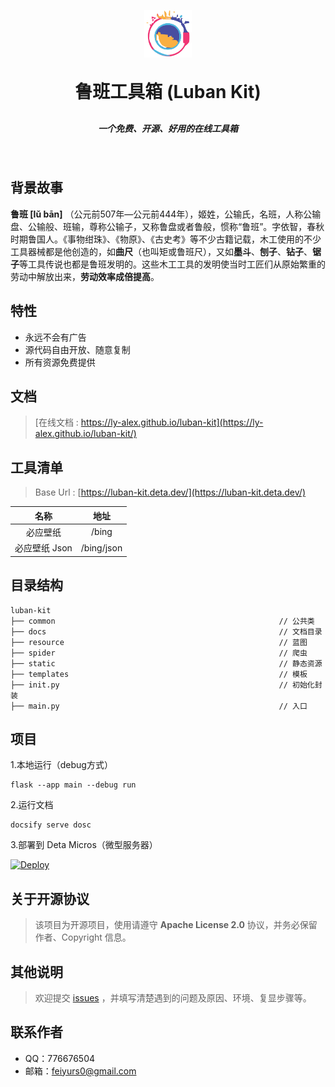 <p align="center">
    <img alt="logo" height="15%" width="15%" src="docs/_media/logo.png">
</p>

<h1 align="center" style="margin: 30px 0 30px; font-weight: bold;">鲁班工具箱 (Luban Kit)</h1>
<h5 align="center">一个免费、开源、好用的在线工具箱</h5>

<p align="center">
	<a><img src="https://img.shields.io/github/stars/Ly-Alex/luban-kit?style=social" alt=""/></a>
    <a><img src="https://img.shields.io/github/forks/Ly-Alex/luban-kit?style=social" alt=""/></a>
	<a><img src="https://img.shields.io/github/issues/Ly-Alex/luban-kit" alt=""/></a>
	<a><img src="https://img.shields.io/github/repo-size/Ly-Alex/luban-kit" alt=""/></a>
	<a><img src="https://img.shields.io/github/license/Ly-Alex/luban-kit" alt=""/></a>
</p>

## 背景故事

**鲁班 [lǔ bān]**
（公元前507年—公元前444年），姬姓，公输氏，名班，人称公输盘、公输般、班输，尊称公输子，又称鲁盘或者鲁般，惯称“鲁班”。字依智，春秋时期鲁国人。《事物绀珠》、《物原》、《古史考》等不少古籍记载，木工使用的不少工具器械都是他创造的，如**曲尺**（也叫矩或鲁班尺），又如**墨斗**、**刨子**、**钻子**、**锯子**等工具传说也都是鲁班发明的。这些木工工具的发明使当时工匠们从原始繁重的劳动中解放出来，**劳动效率成倍提高**。

## 特性

- 永远不会有广告
- 源代码自由开放、随意复制
- 所有资源免费提供

## 文档

> [在线文档 : https://ly-alex.github.io/luban-kit](https://ly-alex.github.io/luban-kit/)

## 工具清单

> Base Url : [https://luban-kit.deta.dev/](https://luban-kit.deta.dev/)

|    名称     |     地址     |
|:---------:|:----------:|
|   必应壁纸    |   /bing    |
| 必应壁纸 Json | /bing/json |

## 目录结构

~~~
luban-kit
├── common                                                  // 公共类
├── docs                                                    // 文档目录
├── resource                                                // 蓝图
├── spider                                                  // 爬虫
├── static                                                  // 静态资源
├── templates                                               // 模板
├── init.py                                                 // 初始化封装
├── main.py                                                 // 入口
~~~

## 项目

1.本地运行（debug方式）

```shell
flask --app main --debug run
```

2.运行文档

```shell
docsify serve dosc
```

3.部署到 Deta Micros（微型服务器）

[![Deploy](https://button.deta.dev/1/svg)](https://go.deta.dev/deploy?repo=https://github.com/Ly-Alex/luban-kit)

## 关于开源协议

> 该项目为开源项目，使用请遵守 **Apache License 2.0** 协议，并务必保留作者、Copyright 信息。

## 其他说明

> 欢迎提交 [issues](https://github.com/Ly-Alex/luban-kit/issues) ，并填写清楚遇到的问题及原因、环境、复显步骤等。

## 联系作者

- QQ：776676504
- 邮箱：feiyurs0@gmail.com
